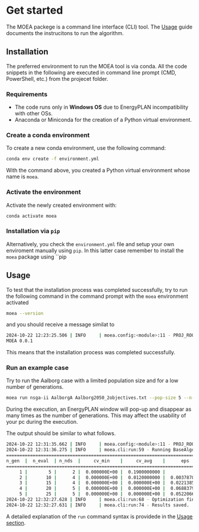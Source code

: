 # Get started

The MOEA packege is a command line interface (CLI) tool.
The [Usage](usage.md) guide documents the instrucitons to run the algorithm.

## Installation

The preferred environment to run the MOEA tool is via conda.
All the code snippets in the following are executed in command line prompt
(CMD, PowerShell, etc.) from the projecet folder.

### Requirements

- The code runs only in **Windows OS** due to EnergyPLAN incompatibility with
other OSs.
- Anaconda or Miniconda for the creation of a Python virtual environment.

### Create a conda environment

To create a new conda environment, use the following command:

```sh
conda env create -f environment.yml
```

With the command above, you created a Python virtual environment whose name is 
``moea``.

### Activate the environment

Activate the newly created environment with:

```sh
conda activate moea
```

### Installation via ``pip``

Alternatively, you check the ``environment.yml`` file and setup your own
enviroment manually using ``pip``. In this latter case remember to install the
``moea`` package using ``pip

## Usage

To test that the installation process was completed successfully, try to run
the following command in the command prompt with the ``moea`` environment
activated

```sh
moea --version
```

and you should receive a message similat to

```sh
2024-10-22 12:23:25.506 | INFO     | moea.config:<module>:11 - PROJ_ROOT path is: C:\<paht to moea>\moea
MOEA 0.0.1
```

This means that the installation process was completed successfully.

### Run an example case

Try to run the Aalborg case with a limited population size and for a low
number of generations.

```sh
moea run nsga-ii AalborgA Aalborg2050_2objectives.txt --pop-size 5 --n-gen 5
```

During the execution, an EnergyPLAN window will pop-up and disappear as many
times as the number of generations. This may affect the usability of your pc
during the execution.

The output should be similar to what follows.

```sh
2024-10-22 12:31:35.662 | INFO     | moea.config:<module>:11 - PROJ_ROOT path is: C:\<path to moea>\moea
2024-10-22 12:31:36.275 | INFO     | moea.cli:run:59 - Running BaseAlgorithm on aalborga.
==========================================================================================
n_gen  |  n_eval  | n_nds  |     cv_min    |     cv_avg    |      eps      |   indicator
==========================================================================================
     1 |        5 |      2 |  0.000000E+00 |  0.1900000000 |             - |             -
     2 |       10 |      4 |  0.000000E+00 |  0.0120000000 |  0.0037878788 |         ideal
     3 |       15 |      4 |  0.000000E+00 |  0.000000E+00 |  0.0221385388 |             f
     4 |       20 |      5 |  0.000000E+00 |  0.000000E+00 |  0.0688379527 |             f
     5 |       25 |      5 |  0.000000E+00 |  0.000000E+00 |  0.0522066738 |         ideal
2024-10-22 12:32:27.628 | INFO     | moea.cli:run:68 - Optimization finished.
2024-10-22 12:32:27.631 | INFO     | moea.cli:run:74 - Results saved.
```

A detailed explanation of the ``run`` command syntax is providede in the
[Usage section](usage.md).